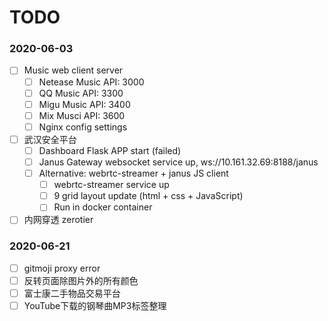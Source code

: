 # TODO

###  2020-06-03

- [ ] Music web client server
	- [ ] Netease Music API: 3000
	- [ ] QQ Music API: 3300
	- [ ] Migu Music API: 3400
	- [ ] Mix Musci API: 3600
	- [ ] Nginx config settings

- [ ] 武汉安全平台
	- [ ] Dashboard Flask APP start (failed)
	- [ ] Janus Gateway websocket service up, ws://10.161.32.69:8188/janus
	- [ ] Alternative: webrtc-streamer + janus JS client
		- [ ] webrtc-streamer service up
		- [ ] 9 grid layout update (html + css + JavaScript)
		- [ ] Run in docker container
- [ ] 内网穿透 zerotier
<!--stackedit_data:
eyJoaXN0b3J5IjpbMTExMTkxMjA5NCwtMTkzODM4NDAxMV19
-->

### 2020-06-21

- [ ] gitmoji proxy error
- [ ] 反转页面除图片外的所有颜色
- [ ] 富士康二手物品交易平台
- [ ] YouTube下载的钢琴曲MP3标签整理
